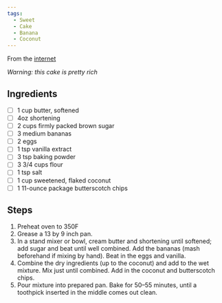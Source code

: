 ```yaml
---
tags:
  - Sweet
  - Cake
  - Banana
  - Coconut
---
```


From the [internet](https://www.thedailymeal.com/recipes/butterscotch-banana-coconut-cake-recipe)

*Warning: this cake is pretty rich*

## Ingredients

- [ ] 1 cup butter, softened
- [ ] 4oz shortening
- [ ] 2 cups firmly packed brown sugar
- [ ] 3 medium bananas
- [ ] 2 eggs
- [ ] 1 tsp vanilla extract
- [ ] 3 tsp baking powder
- [ ] 3 3/4 cups flour
- [ ] 1 tsp salt
- [ ] 1 cup sweetened, flaked coconut
- [ ] 1 11-ounce package butterscotch chips

## Steps

1. Preheat oven to 350F
1. Grease a 13 by 9 inch pan.
1. In a stand mixer or bowl, cream butter and shortening until softened; add sugar and beat until well combined. Add the bananas (mash beforehand if mixing by hand). Beat in the eggs and vanilla.
1. Combine the dry ingredients (up to the coconut) and add to the wet mixture. Mix just until combined. Add in the coconut and butterscotch chips.
1. Pour mixture into prepared pan. Bake for 50–55 minutes, until a toothpick inserted in the middle comes out clean.
